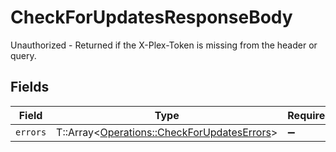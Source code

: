 # CheckForUpdatesResponseBody

Unauthorized - Returned if the X-Plex-Token is missing from the header or query.


## Fields

| Field                                                                                           | Type                                                                                            | Required                                                                                        | Description                                                                                     |
| ----------------------------------------------------------------------------------------------- | ----------------------------------------------------------------------------------------------- | ----------------------------------------------------------------------------------------------- | ----------------------------------------------------------------------------------------------- |
| `errors`                                                                                        | T::Array<[Operations::CheckForUpdatesErrors](../../models/operations/checkforupdateserrors.md)> | :heavy_minus_sign:                                                                              | N/A                                                                                             |